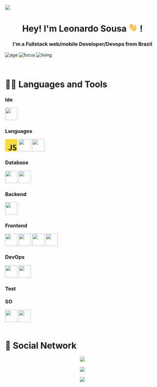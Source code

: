 <!-- https://docs.github.com/pt/account-and-profile/setting-up-and-managing-your-github-profile/customizing-your-profile/managing-your-profile-readme -->

<!-- https://www.webfx.com/tools/emoji-cheat-sheet/ -->


![](https://raw.githubusercontent.com/halfrost/halfrost/master/icons/header_.png)

<h1 align="center"> Hey! I'm Leonardo Sousa <img src="https://raw.githubusercontent.com/ABSphreak/ABSphreak/master/gifs/Hi.gif" width="30px"> ! </h1>

<h3 align="center">I'm a Fullstack web/mobile Developer/Devops from Brazil</h3>
  
![age](https://img.shields.io/badge/age-33-blue)
![focus](https://img.shields.io/badge/focus-FullStack-brightgreen)
![living](https://img.shields.io/badge/living-Salvador-3c9)

<br>

# 👨‍💻 Languages and Tools

<div>
    <h3>Ide</h3>
       <img src="https://firebasestorage.googleapis.com/v0/b/portfolio-b826d.appspot.com/o/skills%2Fvs.png?alt=media&token=7bc284a8-6aa5-4bb2-a36c-217390517011" height="40" width="40">
</div>

<div>
    <h3>Languages</h3>
    <img src="https://github.com/victorlpgazolli/victorlpgazolli/blob/master/logos/JS.png?raw=true" height="40" width="40">
    <img src="https://firebasestorage.googleapis.com/v0/b/portfolio-b826d.appspot.com/o/skills%2Ftypescript.png?alt=media&token=9ab12670-544f-4817-a06b-ada54a3b1519" height="40" width="40">
    <img src="https://firebasestorage.googleapis.com/v0/b/portfolio-b826d.appspot.com/o/skills%2Fjava.png?alt=media&token=66420305-e9bd-4e11-98bb-fc63449a8319" height="40" width="40">
<div>

<div>
    <h3>Database</h3>
    <img src="https://firebasestorage.googleapis.com/v0/b/portfolio-b826d.appspot.com/o/skills%2Fpostgre.png?alt=media&token=029ef51f-325b-4d43-81b5-7b486a412e1e" height="40" width="40">
    <img src="https://firebasestorage.googleapis.com/v0/b/portfolio-b826d.appspot.com/o/skills%2Fmysql.png?alt=media&token=0a067a57-1feb-415e-95d6-bd4b9efb3082" height="40" width="40">
</div>  

<div>
 <h3>Backend</h3>
    <img src="https://cdn.iconscout.com/icon/free/png-512/node-js-1174925.png" height="40" width="40">
</div>

<div>
    <h3>Frontend</h3>
    <img src="https://firebasestorage.googleapis.com/v0/b/portfolio-b826d.appspot.com/o/skills%2Fhtml.png?alt=media&token=d15cc606-b528-47b2-918f-1c02131d4ea6" height="40" width="40">
    <img src="https://firebasestorage.googleapis.com/v0/b/portfolio-b826d.appspot.com/o/skills%2Fcss.png?alt=media&token=8f9eb525-eb8d-4a35-b9cd-7ad14dab89da" height="40" width="40">
     <img src="https://firebasestorage.googleapis.com/v0/b/portfolio-b826d.appspot.com/o/skills%2Freact.png?alt=media&token=2563d0f8-e8f8-4edf-a80a-64073ee65110" height="40" width="40">
     <img src="https://firebasestorage.googleapis.com/v0/b/portfolio-b826d.appspot.com/o/skills%2FAngular.png?alt=media&token=14619dfd-2b03-42c1-989d-33cd74e92e5d" height="40" width="40">
</div>

<div>
    <h3>DevOps</h3>
    <img src="https://firebasestorage.googleapis.com/v0/b/portfolio-b826d.appspot.com/o/skills%2Fdocker.png?alt=media&token=144ffcb0-422a-4915-85e5-345753285593" height="40" width="40">
    <img src="https://firebasestorage.googleapis.com/v0/b/portfolio-b826d.appspot.com/o/skills%2Fgit.png?alt=media&token=dd8a72c0-96f9-4d80-8cae-d2b3a9a23270" height="40" width="40">
</div>

<div>
    <h3>Test</h3>
</div>

<div>
    <h3>SO</h3>
    <img src="https://firebasestorage.googleapis.com/v0/b/portfolio-b826d.appspot.com/o/SO%2Flinux.png?alt=media&token=a4bd5906-1c46-4ec8-a77f-8f2afbef64cc" height="40" width="40">
    <img src="https://firebasestorage.googleapis.com/v0/b/portfolio-b826d.appspot.com/o/SO%2Fwindows.png?alt=media&token=723e9407-7f9c-4338-aa67-84d59de978a4" height="40" width="40">
</div>        

<br>

# :busts_in_silhouette: Social Network

<div align="center">

[<img src="https://img.shields.io/badge/linkedin-%230077B5.svg?&style=for-the-badge&logo=linkedin&logoColor=white">](https://www.linkedin.com/in/leonardo-dos-santos-sousa-238651173/)

[<img src="https://img.shields.io/badge/github-%231877F2.svg?&style=for-the-badge&logo=github&logoColor=white&color=black">](https://github.com/LeonardoSousa89)

[<img src="https://img.shields.io/badge/email-%231877F2.svg?&style=for-the-badge&logo=email&logoColor=white&color=red">](mailto:leoprofessionallogytech@outlook.com)

</div>
